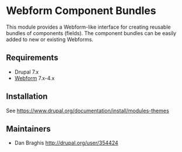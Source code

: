 # Webform Component Bundles

This module provides a Webform-like interface for creating reusable bundles of
components (fields). The component bundles can be easily added to new or
existing Webforms.

## Requirements

- Drupal 7.x
- [Webform](https://www.drupal.org/project/webform) 7.x-4.x

## Installation

See https://www.drupal.org/documentation/install/modules-themes

## Maintainers

 * Dan Braghis <http://drupal.org/user/354424>
